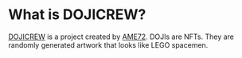# What is DOJICREW?

[DOJICREW](https://dojicrew.com/#about) is a project created by [AME72](https://www.ame72.com). DOJIs are NFTs. They are randomly generated artwork that looks like LEGO spacemen.